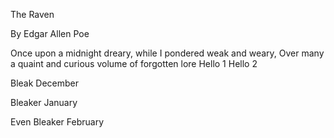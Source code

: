 The Raven

By Edgar Allen Poe

Once upon a midnight dreary, while I pondered weak and weary,
Over many a quaint and curious volume of forgotten lore
Hello 1
Hello 2

Bleak December

Bleaker January

Even Bleaker February
